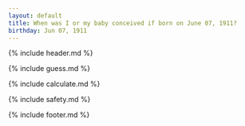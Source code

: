 ```yaml
---
layout: default
title: When was I or my baby conceived if born on June 07, 1911?
birthday: Jun 07, 1911
---
```


{% include header.md %}

{% include guess.md %}

{% include calculate.md %}

{% include safety.md %}

{% include footer.md %}



